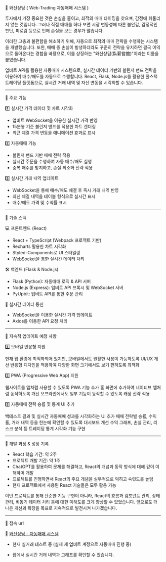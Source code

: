 💸 와신상담 ( Web-Trading 자동매매 시스템 )

투자에서 가장 중요한 것은 손실을 줄이고, 최적의 매매 타이밍을 찾으며, 감정에 휘둘리지 않는 것입니다.
그러나 직접 매매를 하다 보면 시장 변동성에 따른 불안감, 감정적인 판단, 피로감 등으로 인해 손실을 보는 경우가 많습니다.

이러한 고충과 불편함을 해소하기 위해, 자동으로 최적의 매매 전략을 수행하는 시스템을 개발했습니다.
또한, 매매 중 손실이 발생하더라도 꾸준히 전략을 유지하면 결국 이익으로 돌아온다는 경험을 바탕으로,
이를 상징하는 "와신상담(臥薪嘗膽)"이라는 이름을 붙였습니다.

업비트 API를 활용한 자동매매 시스템으로, 실시간 데이터 기반의 볼린저 밴드 전략을 이용하여 매수/매도를 자동으로 수행합니다.
React, Flask, Node.js를 활용한 풀스택 트레이딩 플랫폼으로, 실시간 거래 내역 및 자산 변동을 시각화할 수 있습니다.

---

📌 주요 기능

1️⃣ 실시간 가격 데이터 및 차트 시각화
- 업비트 WebSocket을 이용한 실시간 가격 반영
- 15분봉 기준 볼린저 밴드를 적용한 차트 렌더링
- 최근 체결 가격 변동을 애니메이션 효과로 표시

2️⃣ 자동매매 기능
- 볼린저 밴드 기반 매매 전략 적용
- 실시간 주문을 수행하여 자동 매수/매도 실행
- 중복 매수를 방지하고, 손실 최소화 전략 적용

3️⃣ 실시간 거래 내역 업데이트
- WebSocket을 통해 매수/매도 체결 후 즉시 거래 내역 반영
- 최신 체결 내역을 테이블 형식으로 실시간 표시
- 매수/매도 가격 및 수익률 표시

---

📌 기술 스택

💻 프론트엔드 (React)
- React + TypeScript (Webpack 프로젝트 기반)
- Recharts 활용한 차트 시각화
- Styled-Components로 UI 스타일링
- WebSocket을 통한 실시간 데이터 처리

🛠 백엔드 (Flask & Node.js)
- Flask (Python): 자동매매 로직 & API 서버
- Node.js (Express): 업비트 API 프록시 및 WebSocket 서버
- PyUpbit: 업비트 API를 통한 주문 관리

📡 실시간 데이터 통신
- WebSocket을 이용한 실시간 가격 업데이트
- Axios를 이용한 API 요청 처리

----

📌 지속적 업데이트 예정 사항

1️⃣ 모바일 반응형 지원

현재 웹 환경에 최적화되어 있지만, 모바일에서도 원활한 사용이 가능하도록 UI/UX 개선
반응형 디자인을 적용하여 다양한 화면 크기에서도 보기 편하도록 최적화

2️⃣ PWA (Progressive Web App) 지원

웹사이트를 앱처럼 사용할 수 있도록 PWA 기능 추가
홈 화면에 추가하여 네이티브 앱처럼 동작하도록 개선
오프라인에서도 일부 기능이 동작할 수 있도록 캐싱 전략 적용

3️⃣ 자동매매 전략 승률 및 통계 UI 추가

백테스트 결과 및 실시간 자동매매 성과를 시각화하는 UI 추가
매매 전략별 승률, 수익률, 거래 내역 등을 한눈에 확인할 수 있도록 대시보드 개선
수익 그래프, 손실 관리, 리스크 분석 등 트레이딩 통계 시각화 기능 구현

---

📌 개발 과정 & 성장 기록

- React 학습 기간: 약 2주
- 프로젝트 개발 기간: 약 1주
- ChatGPT를 활용하여 문제를 해결하고, React의 개념과 동작 방식에 대해 깊이 이해하며 개발
- 프로젝트를 진행하면서 React의 주요 개념을 실무적으로 익히고 숙련도를 높임
- 현재 프로젝트에서 사용된 React 기술들은 모두 활용 가능
  
이번 프로젝트를 통해 단순한 기능 구현이 아니라, React의 흐름과 컴포넌트 관리, 상태 관리, 비동기 데이터 처리 등에 대한 이해도를 크게 향상할 수 있었습니다.
앞으로도 더 나은 개선과 확장을 목표로 지속적으로 발전시켜 나가겠습니다.

---

📌 접속 url

🔗 [와신상담 - 자동매매 시스템](http://27.35.243.180:3000/)

- 현재 실거래 테스트 중 (실제 제 업비트 계정으로 자동매매 진행 중)

- 웹에서 실시간 거래 내역과 그래프를 확인할 수 있습니다.





